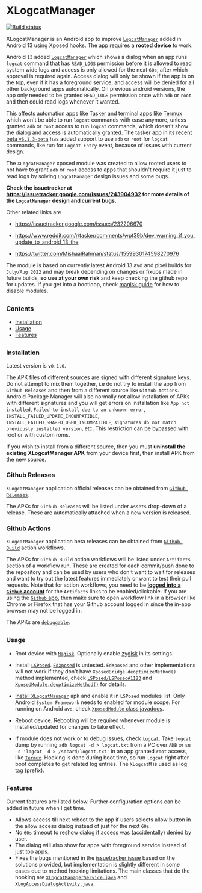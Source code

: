 # XLogcatManager

[![Build status](https://github.com/agnostic-apollo/XLogcatManager/workflows/Build/badge.svg)](https://github.com/agnostic-apollo/XLogcatManager/actions)

XLogcatManager is an Android app to improve [`LogcatManager`](https://cs.android.com/android/platform/superproject/+/android-13.0.0_r3:frameworks/base/services/core/java/com/android/server/logcat) added in Android 13 using Xposed hooks. The app requires a **rooted device** to work.

Android `13` added [`LogcatManager`](https://cs.android.com/android/platform/superproject/+/android-13.0.0_r3:frameworks/base/services/core/java/com/android/server/logcat) which shows a dialog when an app runs `logcat` command that has `READ_LOGS` permission before it is allowed to read system wide logs and access is only allowed for the next `60s`, after which approval is required again. Access dialog will only be shown if the app is on the top, even if it has a foreground service, and access will be denied for all other background apps automatically. On previous android versions, the app only needed to be granted `READ_LOGS` permission once with `adb` or `root` and then could read logs whenever it wanted.

This affects automation apps like [Tasker](https://tasker.joaoapps.com) and terminal apps like [Termux](https://github.com/termux/termux-app) which won't be able to run `logcat` commands with ease anymore, unless granted `adb` or `root` access to run `logcat` commands, which doesn't show the dialog and access is automatically granted. The tasker app in its [recent beta `v6.1.3-beta`](https://www.reddit.com/r/tasker/comments/wqvt5b/dev_tasker_613beta_progress_bar_dialog_change/) has added support to use `adb` or `root` for `logcat` commands, like run for `Logcat Entry` event, because of issues with current design.

The `XLogcatManager` xposed module was created to allow rooted users to not have to grant `adb` or `root` access to apps that shouldn't require it just to read logs by solving `LogcatManager` design issues and some bugs.

**Check the issuetracker at https://issuetracker.google.com/issues/243904932 for more details of the `LogcatManager` design and current bugs.**

Other related links are

- https://issuetracker.google.com/issues/232206670

- https://www.reddit.com/r/tasker/comments/wpt39b/dev_warning_if_you_update_to_android_13_the

- https://twitter.com/MishaalRahman/status/1559930174598270976

The module is based on currently latest Android 13 avd and pixel builds for `July/Aug 2022` and may break depending on changes or fixups made in future builds, **so use at your own risk** and keep checking the github repo for updates. If you get into a bootloop, check [magisk guide](https://topjohnwu.github.io/Magisk/faq.html#q-i-installed-a-module-and-it-bootlooped-my-device-help) for how to disable modules.
##



### Contents
- [Installation](#installation)
- [Usage](#Usage)
- [Features](#features)
##



### Installation

Latest version is `v0.1.0`.

The APK files of different sources are signed with different signature keys. Do not attempt to mix them together, i.e do not try to install the app from `Github Releases` and then from a different source like `Github Actions`. Android Package Manager will also normally not allow installation of APKs with different signatures and you will get errors on installation like `App not installed`, `Failed to install due to an unknown error`, `INSTALL_FAILED_UPDATE_INCOMPATIBLE`, `INSTALL_FAILED_SHARED_USER_INCOMPATIBLE`, `signatures do not match previously installed version`, etc. This restriction can be bypassed with root or with custom roms.

If you wish to install from a different source, then you must **uninstall the existing XLogcatManager APK** from your device first, then install APK from the new source.

### Github Releases

`XLogcatManager` application official releases can be obtained from [`Github Releases`](https://github.com/agnostic-apollo/XLogcatManager/releases).

The APKs for `Github Releases` will be listed under `Assets` drop-down of a release. These are automatically attached when a new version is released.

### Github Actions

`XLogcatManager` application beta releases can be obtained from [`Github Build`](https://github.com/agnostic-apollo/XLogcatManager/actions/workflows/debug_build.yml) action workflows.

The APKs for `Github Build` action workflows will be listed under `Artifacts` section of a workflow run. These are created for each commit/push done to the repository and can be used by users who don't want to wait for releases and want to try out the latest features immediately or want to test their pull requests. Note that for action workflows, you need to be [**logged into a `Github` account**](https://github.com/login) for the `Artifacts` links to be enabled/clickable. If you are using the [`Github` app](https://github.com/mobile), then make sure to open workflow link in a browser like Chrome or Firefox that has your Github account logged in since the in-app browser may not be logged in.

The APKs are [`debuggable`](https://developer.android.com/studio/debug).
##


### Usage

- Root device with [`Magisk`](https://github.com/topjohnwu/Magisk). Optionally enable [zygisk](https://topjohnwu.github.io/Magisk/guides.html#zygisk) in its settings.

- Install [`LSPosed`](https://github.com/LSPosed/LSPosed#install). [`EdXposed`](https://github.com/ElderDrivers/EdXposed#install) is untested. `EdXposed` and other implementations will not work if they don't have `XposedBridge.deoptimizeMethod()` method implemented, check [`LSPosed/LSPosed#1123`](https://github.com/LSPosed/LSPosed/issues/1123) and [`XposedModule.deoptimizeMethod()`](https://github.com/agnostic-apollo/XLogcatManager/blob/v0.1.0/app/src/main/java/dev/agnosticapollo/xlogcatmanager/xposed/XposedModule.java#L71) for details.

- [Install `XLogcatManager`](#installation) apk and enable it in `LSPosed` modules list. Only Android `System Framework` needs to enabled for module scope. For running on Android `avd`, check [`XposedModule` class javadocs](https://github.com/agnostic-apollo/XLogcatManager/blob/v0.1.0/app/src/main/java/dev/agnosticapollo/xlogcatmanager/xposed/XposedModule.java#L30).

- Reboot device. Rebooting will be required whenever module is installed/updated for changes to take effect.

- If module does not work or to debug issues, check [`logcat`](https://developer.android.com/studio/command-line/logcat). Take `logcat` dump by running `adb logcat -d > logcat.txt` from a PC over `ADB` or `su -c 'logcat -d > /sdcard/logcat.txt'` in an app granted `root` access, like [`Termux`](https://github.com/termux/termux-app). Hooking is done during boot time, so run `logcat` right after boot completes to get related log entries. The `XLogcatM` is used as log tag (prefix).
##



### Features

Current features are listed below. Further configuration options can be added in future when I get time.

- Allows access till next reboot to the app if users selects allow button in the allow access dialog instead of just for the next `60s`.
- No `60s` timeout to reshow dialog if access was (accidentally) denied by user.
- The dialog will also show for apps with foreground service instead of just top apps.
- Fixes the bugs mentioned in the [issuetracker issue](https://issuetracker.google.com/issues/243904932) based on the solutions provided, but implementation is slightly different in some cases due to method hooking limitations. The main classes that do the hooking are [`XLogcatManagerService.java`](https://github.com/agnostic-apollo/XLogcatManager/blob/master/app/src/main/java/dev/agnosticapollo/xlogcatmanager/xposed/logcat/XLogcatManagerService.java) and [`XLogAccessDialogActivity.java`](https://github.com/agnostic-apollo/XLogcatManager/blob/master/app/src/main/java/dev/agnosticapollo/xlogcatmanager/xposed/logcat/XLogAccessDialogActivity.java).
##
